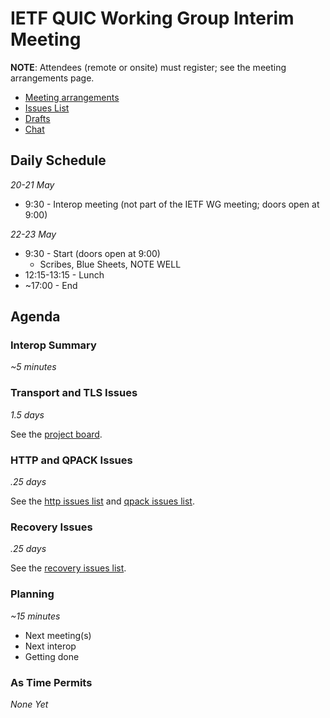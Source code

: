 # IETF QUIC Working Group Interim Meeting

**NOTE**: Attendees (remote or onsite) must register; see the meeting arrangements page.

* [Meeting arrangements](https://github.com/quicwg/wg-materials/blob/master/interim-19-05/arrangements.md)
* [Issues List](https://github.com/quicwg/base-drafts/issues)
* [Drafts](https://github.com/quicwg/base-drafts)
* [Chat](xmpp:quic@jabber.ietf.org?join)

## Daily Schedule

_20-21 May_

* 9:30 - Interop meeting (not part of the IETF WG meeting; doors open at 9:00)


_22-23 May_

* 9:30 - Start (doors open at 9:00)
  * Scribes, Blue Sheets, NOTE WELL
* 12:15-13:15 - Lunch
* ~17:00 - End


## Agenda

### Interop Summary

_~5 minutes_


### Transport and TLS Issues

_1.5 days_

See the [project board](https://github.com/quicwg/base-drafts/projects/5).


### HTTP and QPACK Issues

_.25 days_

See the [http issues list](https://github.com/quicwg/base-drafts/issues?utf8=✓&q=is%3Aissue+is%3Aopen+label%3A-http+label%3Adesign) and [qpack issues list](https://github.com/quicwg/base-drafts/issues?utf8=✓&q=is%3Aissue+is%3Aopen+label%3A-qpack+label%3Adesign).


### Recovery Issues

_.25 days_

See the [recovery issues list](https://github.com/quicwg/base-drafts/issues?utf8=✓&q=is%3Aissue+is%3Aopen+label%3A-recovery+label%3Adesign).


### Planning

_~15 minutes_

- Next meeting(s)
- Next interop
- Getting done


### As Time Permits

*None Yet*
